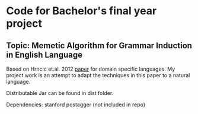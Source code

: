 # Code for Bachelor's final year project

## Topic: Memetic Algorithm for Grammar Induction in English Language

Based on Hrncic et.al. 2012 [paper](https://d1wqtxts1xzle7.cloudfront.net/41793102/A_memetic_grammar_inference_algorithm_fo20160130-30254-1yk909x-with-cover-page-v2.pdf?Expires=1630493772&Signature=XUNpLepM3DQXHb4xCKACe~6ISpEoq~MTT-Qp81-2XT8vmB0L7i8iXPjYAuYai3NMdbYwMS4PXAx2sSkoMvmQhjWIaxGy4Cchwi88QJPdSdba1Rr4eCVNL0~wh9oJSeCDK7EkqfTV6a1pTY5HhAF9SGxwjygJ~JHixmtjAXe3ghi4eh46A~NTL3hF0tqeUXcvSpRzq5I8I0F~Nu-E4XWIvKxl41jKxUXD7WBomHfoCEKF243e3354oCt68wGtADcYdKgrtoGjpucQHLKz5fONExjD6rGuppwZ2rkV~Bepjp-dlF-f9q2S~76-zquaoE8KG2NGBOLJGutxfvMNCjHNcg__&Key-Pair-Id=APKAJLOHF5GGSLRBV4ZA) for domain specific languages. My project work is an attempt to adapt the techniques in this paper to a natural language.

Distributable Jar can be found in dist folder.

Dependencies:
 stanford postagger (not included in repo)

